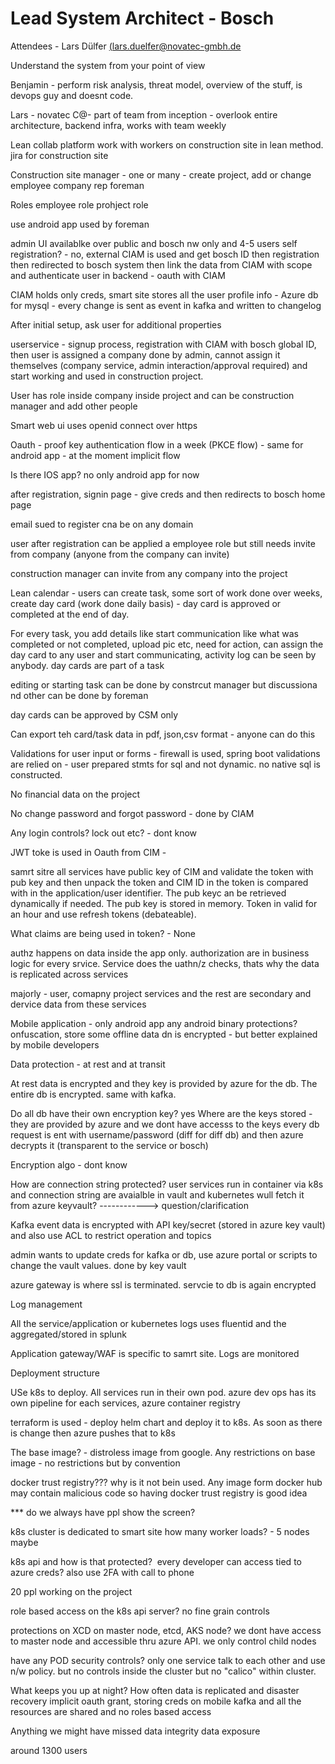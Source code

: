 # Lead System Architect - Bosch

Attendees - Lars Dülfer [(lars.duelfer@novatec-gmbh.de](mailto:(lars.duelfer@novatec-gmbh.de))

Understand the system from your point of view

Benjamin - perform risk analysis, threat model, overview of the stuff, is devops guy and doesnt code.

Lars - novatec
C@- part of team from inception - overlook entire architecture, backend infra, works with team weekly

Lean collab platform work with workers on construction site in lean method. jira for construction site

Construction site manager - one or many - create project, add or change employee
company rep
foreman

Roles
employee role
prohject role

use android app used by foreman

admin UI availablke over public and bosch nw only and 4-5 users
self registration? - no, external CIAM is used and get bosch ID then registration then redirected to bosch system then link the data from CIAM with scope and authenticate user in backend - oauth with CIAM

CIAM holds only creds, smart site stores all the user profile info - Azure db for mysql - every change is sent as event in kafka and written to changelog

After initial setup, ask user for additional properties

userservice - signup process, registration with CIAM with bosch global ID, then user is assigned a company done by admin, cannot assign it themselves (company service, admin interaction/approval required) and start working and used in construction project.

User has role inside company inside project and can be construction manager and add other people

Smart web ui uses openid connect over https

Oauth - proof key authentication flow in a week (PKCE flow) - same for android app - at the moment implicit flow

Is there IOS app? no only android app for now

after registration, signin page - give creds and then redirects to bosch home page

email sued to register cna be on any domain

user after registration can be applied a employee role but still needs invite from company (anyone from the company can invite)

construction manager can invite from any company into the project

Lean calendar - users can create task, some sort of work done over weeks, create day card (work done daily basis) - day card is approved or completed at the end of day.

For every task, you add details like start communication like what was completed or not completed, upload pic etc, need for action, can assign the day card to any user and start communicating, activity log can be seen by anybody. day cards are part of a task

editing or starting task can be done by constrcut manager but discussiona nd other can be done by foreman

day cards can be approved by CSM only

Can export teh card/task data in pdf, json,csv format - anyone can do this

Validations for user input or forms - firewall is used, spring boot validations are relied on - user prepared stmts for sql and not dynamic. no native sql is constructed.

No financial data on the project

No change password and forgot password - done by CIAM

Any login controls? lock out etc? - dont know

JWT toke is used in Oauth from CIM -

samrt sitre all services have public key of CIM and validate the token with pub key and then unpack the token and CIM ID in the token is compared with in the application/user identifier. The pub keyc an be retrieved dynamically if needed. The pub key is stored in memory. Token in valid for an hour and use refresh tokens (debateable).

What claims are being used in token? - None

authz happens on data inside the app only. authorization are in business logic for every srvice. Service does the uathn/z checks, thats why the data is replicated across services

majorly - user, comapny project services and the rest are secondary and dervice data from these services

Mobile application - only android app
any android binary protections? onfuscation, store some offline data dn is encrypted - but better explained by mobile developers

Data protection - at rest and at transit

At rest data is encrypted and they key is provided by azure for the db. The entire db is encrypted. same with kafka.

Do all db have their own encryption key? yes
Where are the keys stored - they are provided by azure and we dont have accesss to the keys
every db request is ent with username/password (diff for diff db) and then azure decrypts it (transparent to the service or bosch)

Encryption algo - dont know

How are connection string protected? user services run in container via k8s and connection string are avaialble in vault and kubernetes wull fetch it from azure keyvault? ------------> question/clarification

Kafka event data is encrypted with API key/secret (stored in azure key vault) and also use ACL to restrict operation and topics

admin wants to update creds for kafka or db, use azure portal or scripts to change the vault values. done by key vault

azure gateway is where ssl is terminated. servcie to db is again encrypted

Log management

All the service/application or kubernetes logs uses fluentid and the aggregated/stored in splunk

Application gateway/WAF is specific to samrt site. Logs are monitored

Deployment structure

USe k8s to deploy. All services run in their own pod. azure dev ops has its own pipeline for each services, azure container registry

terraform is used - deploy helm chart and deploy it to k8s. As soon as there is change then azure pushes that to k8s

The base image? - distroless image from google.
Any restrictions on base image - no restrictions but by convention

docker trust registry??? why is it not bein used. Any image form docker hub may contain malicious code so having docker trust registry is good idea

\*\*\* do we always have ppl show the screen?

k8s cluster is dedicated to smart site
how many worker loads? - 5 nodes maybe

k8s api and how is that protected?  every developer can access tied to azure creds? also use 2FA with call to phone

20 ppl working on the project

role based access on the k8s api server? no fine grain controls

protections on XCD on master node, etcd, AKS node? we dont have access to master node and accessible thru azure API. we only control child nodes

have any POD security controls? only one service talk to each other and use n/w policy. but no controls inside the cluster but no "calico" within cluster.

What keeps you up at night?
How often data is replicated and disaster recovery
implicit oauth grant, storing creds on mobile
kafka and all the resources are shared and no roles based access

Anything we might have missed
data integrity
data exposure

around 1300 users
